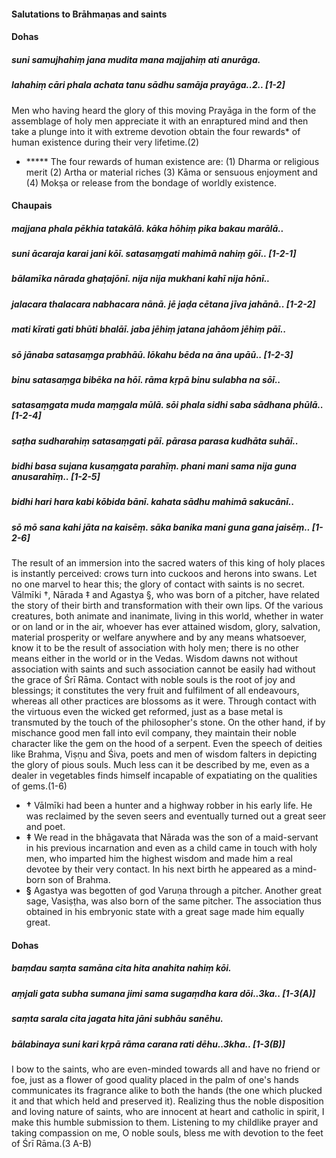#### Salutations to Brāhmaṇas and saints

#### Dohas

##### suni samujhahiṃ jana mudita mana majjahiṃ ati anurāga.
##### lahahiṃ cāri phala achata tanu sādhu samāja prayāga..2.. [1-2]

Men who having heard the glory of this moving Prayāga in the form of the assemblage of holy men appreciate it with an enraptured mind and then take a plunge into it with extreme devotion obtain the four rewards* of human existence during their very lifetime.(2)

- ***** The four rewards of human existence are: (1) Dharma or religious merit (2) Artha or material riches (3) Kāma or sensuous enjoyment and (4) Mokṣa or release from the bondage of worldly existence.

#### Chaupais

##### majjana phala pēkhia tatakālā. kāka hōhiṃ pika bakau marālā..
##### suni ācaraja karai jani kōī. satasaṃgati mahimā nahiṃ gōī.. [1-2-1]
##### bālamīka nārada ghaṭajōnī. nija nija mukhani kahī nija hōnī..
##### jalacara thalacara nabhacara nānā. jē jaḍa cētana jīva jahānā.. [1-2-2]
##### mati kīrati gati bhūti bhalāī. jaba jēhiṃ jatana jahāom jēhiṃ pāī..
##### sō jānaba satasaṃga prabhāū. lōkahu bēda na āna upāū.. [1-2-3]
##### binu satasaṃga bibēka na hōī. rāma kṛpā binu sulabha na sōī..
##### satasaṃgata muda maṃgala mūlā. sōi phala sidhi saba sādhana phūlā.. [1-2-4]
##### saṭha sudharahiṃ satasaṃgati pāī. pārasa parasa kudhāta suhāī..
##### bidhi basa sujana kusaṃgata parahīṃ. phani mani sama nija guna anusarahīṃ.. [1-2-5]
##### bidhi hari hara kabi kōbida bānī. kahata sādhu mahimā sakucānī..
##### sō mō sana kahi jāta na kaisēṃ. sāka banika mani guna gana jaisēṃ.. [1-2-6]

The result of an immersion into the sacred waters of this king of holy places is instantly perceived: crows turn into cuckoos and herons into swans. Let no one marvel to hear this; the glory of contact with saints is no secret. Vālmīki †, Nārada ‡ and Agastya §, who was born of a pitcher, have related the story of their birth and transformation with their own lips. Of the various creatures, both animate and inanimate, living in this world, whether in water or on land or in the air, whoever has ever attained wisdom, glory, salvation, material prosperity or welfare anywhere and by any means whatsoever, know it to be the result of association with holy men; there is no other means either in the world or in the Vedas. Wisdom dawns not without association with saints and such association cannot be easily had without the grace of Śrī Rāma. Contact with noble souls is the root of joy and blessings; it constitutes the very fruit and fulfilment of all endeavours, whereas all other practices are blossoms as it were. Through contact with the virtuous even the wicked get reformed, just as a base metal is transmuted by the touch of the philosopher's stone. On the other hand, if by mischance good men fall into evil company, they maintain their noble character like the gem on the hood of a serpent. Even the speech of deities like Brahma, Viṣṇu and Śiva, poets and men of wisdom falters in depicting the glory of pious souls. Much less can it be described by me, even as a dealer in vegetables finds himself incapable of expatiating on the qualities of gems.(1-6)

- **†** Vālmīki had been a hunter and a highway robber in his early life. He was reclaimed by the seven seers and eventually turned out a great seer and poet.
- **‡** We read in the bhāgavata that Nārada was the son of a maid-servant in his previous incarnation and even as a child came in touch with holy men, who imparted him the highest wisdom and made him a real devotee by their very contact. In his next birth he appeared as a mind-born son of Brahma.
- **§** Agastya was begotten of god Varuṇa through a pitcher. Another great sage, Vasiṣṭha, was also born of the same pitcher. The association thus obtained in his embryonic state with a great sage made him equally great.

#### Dohas

##### baṃdau saṃta samāna cita hita anahita nahiṃ kōi.
##### aṃjali gata subha sumana jimi sama sugaṃdha kara dōi..3ka.. [1-3(A)]
##### saṃta sarala cita jagata hita jāni subhāu sanēhu.
##### bālabinaya suni kari kṛpā rāma carana rati dēhu..3kha.. [1-3(B)]

I bow to the saints, who are even-minded towards all and have no friend or foe, just as a flower of good quality placed in the palm of one's hands communicates its fragrance alike to both the hands (the one which plucked it and that which held and preserved it). Realizing thus the noble disposition and loving nature of saints, who are innocent at heart and catholic in spirit, I make this humble submission to them. Listening to my childlike prayer and taking compassion on me, O noble souls, bless me with devotion to the feet of Śrī Rāma.(3 A-B)